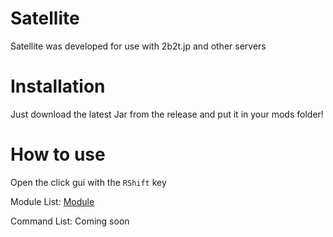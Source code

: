 # Satellite
Satellite was developed for use with 2b2t.jp and other servers
# Installation
Just download the latest Jar from the release and put it in your mods folder!
# How to use
Open the click gui with the `RShift` key

Module List:
[Module](module.md)

Command List:
Coming soon
